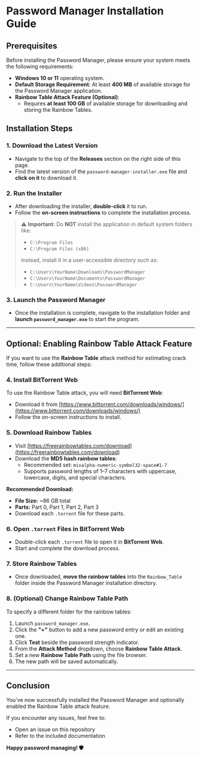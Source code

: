 # Password Manager Installation Guide

## Prerequisites

Before installing the Password Manager, please ensure your system meets the following requirements:

- **Windows 10 or 11** operating system.
- **Default Storage Requirement**: At least **400 MB** of available storage for the Password Manager application.
- **Rainbow Table Attack Feature (Optional)**:
  - Requires **at least 100 GB** of available storage for downloading and storing the Rainbow Tables.

## Installation Steps

### 1. Download the Latest Version
- Navigate to the top of the **Releases** section on the right side of this page.
- Find the latest version of the `password-manager-installer.exe` file and **click on it** to download it.

### 2. Run the Installer
- After downloading the installer, **double-click** it to run.
- Follow the **on-screen instructions** to complete the installation process.

> ⚠️ **Important:** Do **NOT** install the application in default system folders like:
> - `C:\Program Files`
> - `C:\Program Files (x86)`
>
> Instead, install it in a user-accessible directory such as:
> - `C:\Users\YourName\Downloads\PasswordManager`
> - `C:\Users\YourName\Documents\PasswordManager`
> - `C:\Users\YourName\Videos\PasswordManager`

### 3. Launch the Password Manager
- Once the installation is complete, navigate to the installation folder and **launch `password_manager.exe`** to start the program.

---

## Optional: Enabling Rainbow Table Attack Feature

If you want to use the **Rainbow Table** attack method for estimating crack time, follow these additional steps:

### 4. Install BitTorrent Web
To use the Rainbow Table attack, you will need **BitTorrent Web**:

- Download it from [https://www.bittorrent.com/downloads/windows/](https://www.bittorrent.com/downloads/windows/)
- Follow the on-screen instructions to install.

### 5. Download Rainbow Tables
- Visit [https://freerainbowtables.com/download](https://freerainbowtables.com/download)
- Download the **MD5 hash rainbow tables**:
  - Recommended set: `mixalpha-numeric-symbol32-space#1-7`
  - Supports password lengths of 1–7 characters with uppercase, lowercase, digits, and special characters.

**Recommended Download:**
- **File Size:** ~86 GB total
- **Parts:** Part 0, Part 1, Part 2, Part 3
- Download each `.torrent` file for these parts.

### 6. Open `.torrent` Files in BitTorrent Web
- Double-click each `.torrent` file to open it in **BitTorrent Web**.
- Start and complete the download process.

### 7. Store Rainbow Tables
- Once downloaded, **move the rainbow tables** into the `Rainbow_Table` folder inside the Password Manager installation directory.

### 8. (Optional) Change Rainbow Table Path
To specify a different folder for the rainbow tables:

1. Launch `password_manager.exe`.
2. Click the **"+"** button to add a new password entry or edit an existing one.
3. Click **Test** beside the password strength indicator.
4. From the **Attack Method** dropdown, choose **Rainbow Table Attack**.
5. Set a new **Rainbow Table Path** using the file browser.
6. The new path will be saved automatically.

---

## Conclusion

You’ve now successfully installed the Password Manager and optionally enabled the Rainbow Table attack feature.

If you encounter any issues, feel free to:
- Open an issue on this repository
- Refer to the included documentation

**Happy password managing! 🛡️**